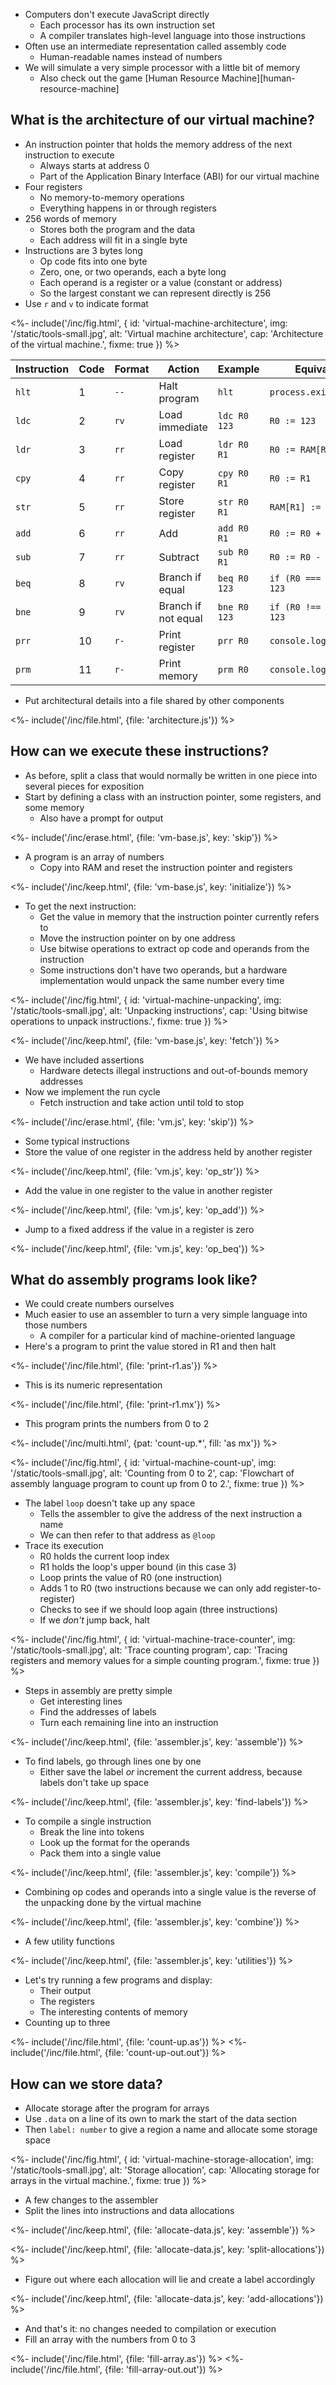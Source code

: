 ---
---

-   Computers don't execute JavaScript directly
    -   Each processor has its own <g key="instruction_set">instruction set</g>
    -   A <g key="compiler">compiler</g> translates high-level language into those instructions
-   Often use an intermediate representation called <g key="assembly_code">assembly code</g>
    -   Human-readable names instead of numbers
-   We will simulate a very simple processor with a little bit of memory
    -   Also check out the game [Human Resource Machine][human-resource-machine]

## What is the architecture of our virtual machine?

-   An <g key="instruction_pointer">instruction pointer</g> that holds the memory address of the next instruction to execute
    -   Always starts at address 0
    -   Part of the <g key="abi">Application Binary Interface</g> (ABI) for our virtual machine
-   Four <g key="register">registers</g>
    -   No memory-to-memory operations
    -   Everything happens in or through registers
-   256 <g key="word_memory">words</g> of memory
    -   Stores both the program and the data
    -   Each address will fit in a single byte
-   Instructions are 3 bytes long
    -   <g key="op_code">Op code</g> fits into one byte
    -   Zero, one, or two operands, each a byte long
    -   Each operand is a register or a value (constant or address)
    -   So the largest constant we can represent directly is 256
-   Use `r` and `v` to indicate format

<%- include('/inc/fig.html', {
    id: 'virtual-machine-architecture',
    img: '/static/tools-small.jpg',
    alt: 'Virtual machine architecture',
    cap: 'Architecture of the virtual machine.',
    fixme: true
}) %>

| Instruction | Code | Format | Action              | Example      | Equivalent                |
| ----------- | ---- | ------ | ------------------- | ------------ | ------------------------- |
|  `hlt`      |    1 | `--`   | Halt program        | `hlt`        | `process.exit(0)`         |
|  `ldc`      |    2 | `rv`   | Load immediate      | `ldc R0 123` | `R0 := 123`               |
|  `ldr`      |    3 | `rr`   | Load register       | `ldr R0 R1`  | `R0 := RAM[R1]`           |
|  `cpy`      |    4 | `rr`   | Copy register       | `cpy R0 R1`  | `R0 := R1`                |
|  `str`      |    5 | `rr`   | Store register      | `str R0 R1`  | `RAM[R1] := R0`           |
|  `add`      |    6 | `rr`   | Add                 | `add R0 R1`  | `R0 := R0 + R1`           |
|  `sub`      |    7 | `rr`   | Subtract            | `sub R0 R1`  | `R0 := R0 - R1`           |
|  `beq`      |    8 | `rv`   | Branch if equal     | `beq R0 123` | `if (R0 === 0) PC := 123` |
|  `bne`      |    9 | `rv`   | Branch if not equal | `bne R0 123` | `if (R0 !== 0) PC := 123` |
|  `prr`      |   10 | `r-`   | Print register      | `prr R0`     | `console.log(R0)`         |
|  `prm`      |   11 | `r-`   | Print memory        | `prm R0`     | `console.log(RAM[R0])`    |

-   Put architectural details into a file shared by other components

<%- include('/inc/file.html', {file: 'architecture.js'}) %>

## How can we execute these instructions?

-   As before, split a class that would normally be written in one piece into several pieces for exposition
-   Start by defining a class with an instruction pointer, some registers, and some memory
    -   Also have a prompt for output

<%- include('/inc/erase.html', {file: 'vm-base.js', key: 'skip'}) %>

-   A program is an array of numbers
    -   Copy into RAM and reset the instruction pointer and registers

<%- include('/inc/keep.html', {file: 'vm-base.js', key: 'initialize'}) %>

-   To get the next instruction:
    -   Get the value in memory that the instruction pointer currently refers to
    -   Move the instruction pointer on by one address
    -   Use bitwise operations to extract op code and operands from the instruction
    -   Some instructions don't have two operands, but a hardware implementation would unpack the same number every time

<%- include('/inc/fig.html', {
    id: 'virtual-machine-unpacking',
    img: '/static/tools-small.jpg',
    alt: 'Unpacking instructions',
    cap: 'Using bitwise operations to unpack instructions.',
    fixme: true
}) %>

<%- include('/inc/keep.html', {file: 'vm-base.js', key: 'fetch'}) %>

-   We have included assertions
    -   Hardware detects illegal instructions and out-of-bounds memory addresses
-   Now we implement the run cycle
    -   Fetch instruction and take action until told to stop

<%- include('/inc/erase.html', {file: 'vm.js', key: 'skip'}) %>

-   Some typical instructions
-   Store the value of one register in the address held by another register

<%- include('/inc/keep.html', {file: 'vm.js', key: 'op_str'}) %>

-   Add the value in one register to the value in another register

<%- include('/inc/keep.html', {file: 'vm.js', key: 'op_add'}) %>

-   Jump to a fixed address if the value in a register is zero

<%- include('/inc/keep.html', {file: 'vm.js', key: 'op_beq'}) %>

## What do assembly programs look like?

-   We could create numbers ourselves
-   Much easier to use an <g key="assembler">assembler</g> to turn a very simple language into those numbers
    -   A compiler for a particular kind of machine-oriented language
-   Here's a program to print the value stored in R1 and then halt

<%- include('/inc/file.html', {file: 'print-r1.as'}) %>

-   This is its numeric representation

<%- include('/inc/file.html', {file: 'print-r1.mx'}) %>

-   This program prints the numbers from 0 to 2

<%- include('/inc/multi.html', {pat: 'count-up.*', fill: 'as mx'}) %>

<%- include('/inc/fig.html', {
    id: 'virtual-machine-count-up',
    img: '/static/tools-small.jpg',
    alt: 'Counting from 0 to 2',
    cap: 'Flowchart of assembly language program to count up from 0 to 2.',
    fixme: true
}) %>

-   The <g key="label_address">label</g> `loop` doesn't take up any space
    -   Tells the assembler to give the address of the next instruction a name
    -   We can then refer to that address as `@loop`
-   Trace its execution
    -   R0 holds the current loop index
    -   R1 holds the loop's upper bound (in this case 3)
    -   Loop prints the value of R0 (one instruction)
    -   Adds 1 to R0 (two instructions because we can only add register-to-register)
    -   Checks to see if we should loop again (three instructions)
    -   If we *don't* jump back, halt

<%- include('/inc/fig.html', {
    id: 'virtual-machine-trace-counter',
    img: '/static/tools-small.jpg',
    alt: 'Trace counting program',
    cap: 'Tracing registers and memory values for a simple counting program.',
    fixme: true
}) %>

-   Steps in assembly are pretty simple
    -   Get interesting lines
    -   Find the addresses of labels
    -   Turn each remaining line into an instruction

<%- include('/inc/keep.html', {file: 'assembler.js', key: 'assemble'}) %>

-   To find labels, go through lines one by one
    -   Either save the label *or* increment the current address, because labels don't take up space

<%- include('/inc/keep.html', {file: 'assembler.js', key: 'find-labels'}) %>

-   To compile a single instruction
    -   Break the line into <g key="token">tokens</g>
    -   Look up the format for the operands
    -   Pack them into a single value

<%- include('/inc/keep.html', {file: 'assembler.js', key: 'compile'}) %>

-   Combining op codes and operands into a single value is the reverse of the unpacking done by the virtual machine

<%- include('/inc/keep.html', {file: 'assembler.js', key: 'combine'}) %>

-   A few utility functions

<%- include('/inc/keep.html', {file: 'assembler.js', key: 'utilities'}) %>

-   Let's try running a few programs and display:
    -   Their output
    -   The registers
    -   The interesting contents of memory
-   Counting up to three

<%- include('/inc/file.html', {file: 'count-up.as'}) %>
<%- include('/inc/file.html', {file: 'count-up-out.out'}) %>

## How can we store data?

-   Allocate storage after the program for arrays
-   Use `.data` on a line of its own to mark the start of the data section
-   Then `label: number` to give a region a name and allocate some storage space

<%- include('/inc/fig.html', {
    id: 'virtual-machine-storage-allocation',
    img: '/static/tools-small.jpg',
    alt: 'Storage allocation',
    cap: 'Allocating storage for arrays in the virtual machine.',
    fixme: true
}) %>

-   A few changes to the assembler
-   Split the lines into instructions and data allocations

<%- include('/inc/keep.html', {file: 'allocate-data.js', key: 'assemble'}) %>

<%- include('/inc/keep.html', {file: 'allocate-data.js', key: 'split-allocations'}) %>

-   Figure out where each allocation will lie and create a label accordingly

<%- include('/inc/keep.html', {file: 'allocate-data.js', key: 'add-allocations'}) %>

-   And that's it: no changes needed to compilation or execution
-   Fill an array with the numbers from 0 to 3

<%- include('/inc/file.html', {file: 'fill-array.as'}) %>
<%- include('/inc/file.html', {file: 'fill-array-out.out'}) %>
